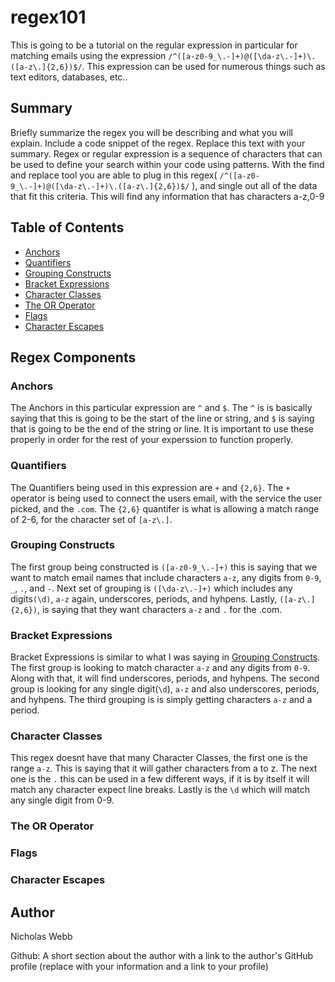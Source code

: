 # regex101

This is going to be a tutorial on the regular expression in particular for matching emails using the expression `/^([a-z0-9_\.-]+)@([\da-z\.-]+)\.([a-z\.]{2,6})$/`. This expression can be used for numerous things such as text  editors, databases, etc..

## Summary

Briefly summarize the regex you will be describing and what you will explain. Include a code snippet of the regex. Replace this text with your summary.
Regex or regular expression is a sequence of characters that can be used to define your search within your code using patterns. With the find and replace tool you are able to plug in this regex( `/^([a-z0-9_\.-]+)@([\da-z\.-]+)\.([a-z\.]{2,6})$/` ), and single out all of the data that fit this criteria. This will find any information that has characters a-z,0-9
## Table of Contents

- [Anchors](#anchors)
- [Quantifiers](#quantifiers)
- [Grouping Constructs](#grouping-constructs)
- [Bracket Expressions](#bracket-expressions)
- [Character Classes](#character-classes)
- [The OR Operator](#the-or-operator)
- [Flags](#flags)
- [Character Escapes](#character-escapes)

## Regex Components

### Anchors
The Anchors in this particular expression are `^` and `$`. The `^` is is basically saying that this is going to be the start of the line or string, and `$` is saying that is going to be the end of the string or line. It is important to use these properly in order for the rest of your experssion to function properly.
### Quantifiers
The Quantifiers being used in this expression are `+` and `{2,6}`. The `+` operator is being used to connect the users email, with the service the user picked, and the `.com`. The `{2,6}` quantifer is what is allowing a match range of 2-6, for the character set of `[a-z\.]`.
### Grouping Constructs
The first group being constructed is `([a-z0-9_\.-]+)` this is saying that we want to match email names that include characters `a-z`, any digits from `0-9`,  `_`, `.`, and `-`. Next set of grouping is `([\da-z\.-]+)` which includes any digits`(\d)`, `a-z` again, underscores, periods, and hyhpens. Lastly, `([a-z\.]{2,6})`,  is saying that they want characters `a-z` and `.` for the .com.
### Bracket Expressions
Bracket Expressions is similar to what I was saying in [Grouping Constructs](#grouping-constructs). The first group is looking to match character `a-z` and any digits from `0-9`. Along with that, it will find  underscores, periods, and hyhpens. The second group is looking for any single digit(`\d`), `a-z` and also underscores, periods, and hyhpens. The third grouping is is simply getting characters `a-z` and a period.
### Character Classes
This regex doesnt have that many Character Classes, the first one is the range `a-z`. This is saying that it will gather characters from a to z. The next one is the `.` this can be used in a few different ways, if it is by itself it will match any character expect line breaks. Lastly is the `\d` which will match any single digit from 0-9.
### The OR Operator

### Flags

### Character Escapes

## Author
Nicholas Webb

Github: 
A short section about the author with a link to the author's GitHub profile (replace with your information and a link to your profile)
